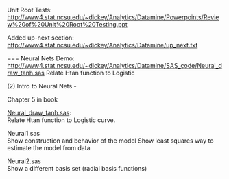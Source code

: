 Unit Root Tests: http://www4.stat.ncsu.edu/~dickey/Analytics/Datamine/Powerpoints/Review%20of%20Unit%20Root%20Testing.ppt

Added up-next section: http://www4.stat.ncsu.edu/~dickey/Analytics/Datamine/up_next.txt

=== Neural Nets
Demo: http://www4.stat.ncsu.edu/~dickey/Analytics/Datamine/SAS_code/Neural_draw_tanh.sas
  Relate Htan function to Logistic

(2)  Intro to Neural Nets - 

  Chapter 5 in book

  [Neural_draw_tanh.sas](http://www4.stat.ncsu.edu/~dickey/Analytics/Datamine/SAS_code/Neural_draw_tanh.sas):   
      Relate Htan function to Logistic curve.

  Neural1.sas             
      Show construction and behavior of the model 
      Show least squares way to estimate the model from data

  Neural2.sas             
      Show a different basis set (radial basis functions)
